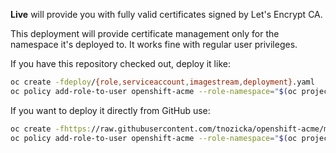 **Live** will provide you with fully valid certificates signed by Let's Encrypt CA.

This deployment will provide certificate management only for the namespace it's deployed to. It works fine with regular user privileges.

If you have this repository checked out, deploy it like: 

```bash
oc create -fdeploy/{role,serviceaccount,imagestream,deployment}.yaml
oc policy add-role-to-user openshift-acme --role-namespace="$(oc project --short)" -z openshift-acme
```

If you want to deploy it directly from GitHub use:

```bash
oc create -fhttps://raw.githubusercontent.com/tnozicka/openshift-acme/master/deploy/letsencrypt-live/single-namespace/{role,serviceaccount,imagestream,deployment}.yaml
oc policy add-role-to-user openshift-acme --role-namespace="$(oc project --short)" -z openshift-acme
```

